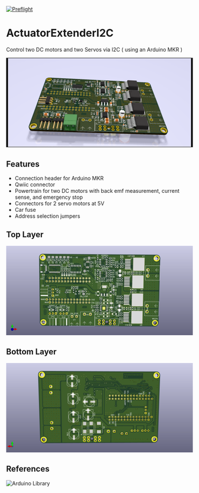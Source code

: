[![Preflight](https://github.com/wuehr1999/ActuatorExtenderI2C/actions/workflows/preflight.yml/badge.svg)](https://github.com/wuehr1999/ActuatorExtenderI2C/actions/workflows/preflight.yml)

# ActuatorExtenderI2C
Control two DC motors and two Servos via I2C ( using an Arduino MKR )

![ActuatorExtender rendering](docs/images/rendering.png)

## Features
* Connection header for Arduino MKR
* Qwiic connector
* Powertrain for two DC motors with back emf measurement, current sense, and emergency stop
* Connectors for 2 servo motors at 5V
* Car fuse
* Address selection jumpers

## Top Layer

![ActuatorExtender toplayer](docs/images/toplayer.png)

## Bottom Layer

![ActuatorExtender bottomlayer](docs/images/bottomlayer.png)

## References

![Arduino Library](https://github.com/wuehr1999/ActuatorExtenderI2C-Library)

